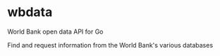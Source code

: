 wbdata
======

World Bank open data API for Go

Find and request information from the
World Bank's various databases
